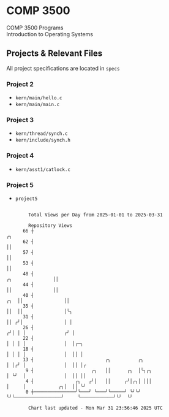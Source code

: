 # COMP 3500
COMP 3500 Programs  
Introduction to Operating Systems  
## Projects & Relevant Files
All project specifications are located in `specs`
### Project 2
- `kern/main/hello.c`
- `kern/main/main.c`
### Project 3
- `kern/thread/synch.c`
- `kern/include/synch.h`
### Project 4
- `kern/asst1/catlock.c`
### Project 5
- `project5`

```

        Total Views per Day from 2025-01-01 to 2025-03-31

        Repository Views
      66 ┼                                                                                  ╭╮
      62 ┤                                                                                  ││
      57 ┤                                                                                  ││
      53 ┤                                                                                  ││
      48 ┤                                                                 ╭╮               ││
      44 ┤                                                                 ││               ││
      40 ┤                                                             ╭╮  ││               ││
      35 ┤                                                             ││  ││               │╰╮
      31 ┤                                                             ││ ╭╯│               │ │
      26 ┤                                                            ╭╯│ │ │              ╭╯ │
      22 ┤                                                            │ │ │ │              │  │╭─╮
      18 ┤                                                            │ │ │ │              │  ││ │
      13 ┤                          ╭╮          ╭╮                    │ │╭╯ │              │  ││ │╭
       9 ┤                     ╭╮   ││      ╭╮  │╰╮╭╮                 │ ╰╯  │              │  ││ ││
       4 ┤               ╭╮   ╭╯│   ││     ╭╯│╭╮│ │││                 │     │            ╭╮│  ││ ╰╯
       0 ┼───────────────╯╰───╯ ╰───╯╰─────╯ ╰╯╰╯ ╰╯╰─────────────────╯     ╰────────────╯╰╯  ╰╯

        Chart last updated - Mon Mar 31 23:56:46 2025 UTC
        
```
